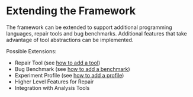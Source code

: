 # Extending the Framework

The framework can be extended to support additional programming languages, repair tools and bug benchmarks. Additional 
features that take advantage of tool abstractions can be implemented. 

Possible Extensions:

* Repair Tool (see [how to add a tool](tool/AddTool.md))
* Bug Benchmark (see [how to add a benchmark](benchmark/AddBenchmark.md))
* Experiment Profile (see [how to add a profile](profile/AddProfile.md))
* Higher Level Features for Repair
* Integration with Analysis Tools

